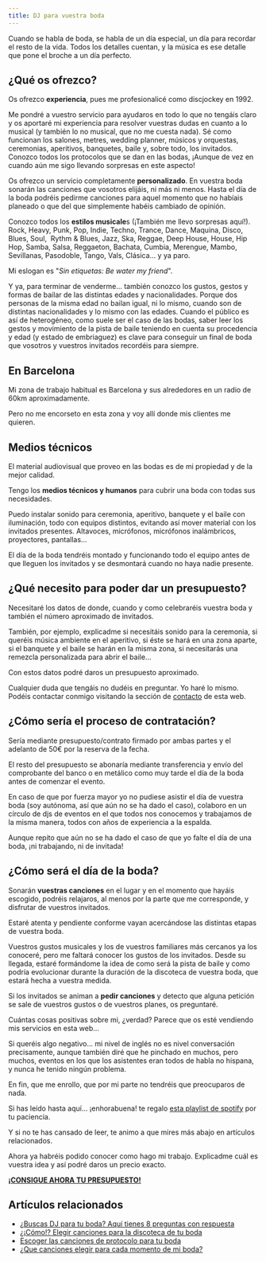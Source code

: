 ```yaml
---
title: DJ para vuestra boda
---
```


Cuando se habla de boda, se habla de un día especial, un día para recordar el resto de la vida. Todos los detalles cuentan, y la música es ese detalle que pone el broche a un día perfecto.

## ¿Qué os ofrezco?
Os ofrezco **experiencia**, pues me profesionalicé como discjockey en 1992.

Me pondré a vuestro servicio para ayudaros en todo lo que no tengáis claro y os aportaré mi experiencia para resolver vuestras dudas en cuanto a lo musical (y también lo no musical, que no me cuesta nada).
Sé como funcionan los salones, metres, wedding planner, músicos y orquestas, ceremonias, aperitivos, banquetes, baile y, sobre todo, los invitados.
Conozco todos los protocolos que se dan en las bodas, ¡Aunque de vez en cuando aún me sigo llevando sorpresas en este aspecto!

Os ofrezco un servicio completamente **personalizado**. En vuestra boda sonarán las canciones que vosotros elijáis, ni más ni menos.
Hasta el día de la boda podréis pedirme canciones para aquel momento que no habíais planeado o que del que simplemente habéis cambiado de opinión.

Conozco todos los **estilos musicale**s (¡También me llevo sorpresas aquí!). Rock, Heavy, Punk, Pop, Indie, Techno, Trance, Dance, Maquina, Disco, Blues, Soul,  Rythm & Blues, Jazz, Ska, Reggae, Deep House, House, Hip Hop, Samba, Salsa, Reggaeton, Bachata, Cumbia, Merengue, Mambo, Sevillanas, Pasodoble, Tango, Vals, Clásica... y ya paro.

Mi eslogan es "_Sin etiquetas: Be water my friend_".

Y ya, para terminar de venderme... también conozco los gustos, gestos y formas de bailar de las distintas edades y nacionalidades.
Porque dos personas de la misma edad no bailan igual, ni lo mismo, cuando son de distintas nacionalidades y lo mismo con las edades.
Cuando el público es así de heterogéneo, como suele ser el caso de las bodas, saber leer los gestos y movimiento de la pista de baile teniendo en cuenta su procedencia y edad (y estado de embriaguez) es clave para conseguir un final de boda que vosotros y vuestros invitados recordéis para siempre.

## En Barcelona
Mi zona de trabajo habitual es Barcelona y sus alrededores en un radio de 60km aproximadamente.

Pero no me encorseto en esta zona y voy allí donde mis clientes me quieren.

## Medios técnicos
El material audiovisual que proveo en las bodas es de mi propiedad y de la mejor calidad.

Tengo los **medios técnicos y humanos** para cubrir una boda con todas sus necesidades.

Puedo instalar sonido para ceremonia, aperitivo, banquete y el baile con iluminación, todo con equipos distintos, evitando así mover material con los invitados presentes.
Altavoces, micrófonos, micrófonos inalámbricos, proyectores, pantallas...

El día de la boda tendréis montado y funcionando todo el equipo antes de que lleguen los invitados y se desmontará cuando no haya nadie presente. 

## ¿Qué necesito para poder dar un presupuesto?
Necesitaré los datos de donde, cuando y como celebraréis vuestra boda y también el número aproximado de invitados.

También, por ejemplo, explicadme si necesitáis sonido para la ceremonia, si queréis música ambiente en el aperitivo, si éste se hará en una zona aparte, si el banquete y el baile se harán en la misma zona, si necesitarás una remezcla personalizada para abrir el baile...

Con estos datos podré daros un presupuesto aproximado.

Cualquier duda que tengáis no dudéis en preguntar. Yo haré lo mismo.
Podéis contactar conmigo visitando la sección de [contacto](/contacto/) de esta web.

## ¿Cómo sería el proceso de contratación?
Sería mediante presupuesto/contrato firmado por ambas partes y el adelanto de 50€ por la reserva de la fecha.

El resto del presupuesto se abonaría mediante transferencia y envío del comprobante del banco o en metálico como muy tarde el día de la boda antes de comenzar el evento.

En caso de que por fuerza mayor yo no pudiese asistir el día de vuestra boda (soy autónoma, así que aún no se ha dado el caso), colaboro en un círculo de djs de eventos en el que todos nos conocemos y trabajamos de la misma manera, todos con años de experiencia a la espalda.

Aunque repito que aún no se ha dado el caso de que yo falte el día de una boda, ¡ni trabajando, ni de invitada!

## ¿Cómo será el día de la boda?
Sonarán **vuestras canciones** en el lugar y en el momento que hayáis escogido, podréis relajaros, al menos por la parte que me corresponde, y disfrutar de vuestros invitados.

Estaré atenta y pendiente conforme vayan acercándose las distintas etapas de vuestra boda.

Vuestros gustos musicales y los de vuestros familiares más cercanos ya los conoceré, pero me faltará conocer los gustos de los invitados.
Desde su llegada, estaré formándome la idea de como será la pista de baile y como podría evolucionar durante la duración de la discoteca de vuestra boda, que estará hecha a vuestra medida.

Si los invitados se animan a **pedir canciones** y detecto que alguna petición se sale de vuestros gustos o de vuestros planes, os preguntaré.


Cuántas cosas positivas sobre mi, ¿verdad? Parece que os esté vendiendo mis servicios en esta web...

Si queréis algo negativo... mi nivel de inglés no es nivel conversación precisamente, aunque también diré que he pinchado en muchos, pero muchos, eventos en los que los asistentes eran todos de habla no hispana, y nunca he tenido ningún problema.

En fin, que me enrollo, que por mi parte no tendréis que preocuparos de nada.

Si has leído hasta aquí... ¡enhorabuena! te regalo [esta playlist de spotify](https://open.spotify.com/user/djmarian/playlist/6KkWajA2kGLFSEfRXHmF7H) por tu paciencia.

Y si no te has cansado de leer, te animo a que mires más abajo en artículos relacionados.

Ahora ya habréis podido conocer como hago mi trabajo.
Explicadme cuál es vuestra idea y así podré daros un precio exacto.

**[¡CONSIGUE AHORA TU PRESUPUESTO!](/contacto/)**

## Artículos relacionados

- [¿Buscas DJ para tu boda? Aquí tienes 8 preguntas con respuesta](https://djmarian.com/bodas/preguntas-antes-contratar-dj/)
- [¿¡Cómo!? Elegir canciones para la discoteca de tu boda](https://djmarian.com/bodas/elegir-canciones-discoteca/)
- [Escoger las canciones de protocolo para tu boda](https://djmarian.com/bodas/escoger-canciones-protocolo/)
- [¿Que canciones elegir para cada momento de mi boda?](https://djmarian.com/bodas/momentos-importantes/)
